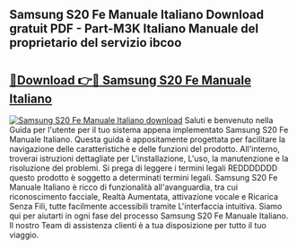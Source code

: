 ## Samsung S20 Fe Manuale Italiano Download gratuit PDF - Part-M3K Italiano Manuale del proprietario del servizio ibcoo

# <h2><a href="http://dfgqae.blite.top/?on=Samsung+S20+Fe+Manuale+Italiano">🔗Download 👉🔴 Samsung S20 Fe Manuale Italiano</a></h2>

[![Samsung S20 Fe Manuale Italiano download](https://i.imgur.com/lujVjoI.png)](http://dfgqae.blite.top/?on=Samsung+S20+Fe+Manuale+Italiano)
Saluti e benvenuto nella Guida per l'utente per il tuo sistema appena implementato Samsung S20 Fe Manuale Italiano. Questa guida è appositamente progettata per facilitare la navigazione delle caratteristiche e delle funzioni del prodotto. All'interno, troverai istruzioni dettagliate per L'installazione, L'uso, la manutenzione e la risoluzione dei problemi. Si prega di leggere i termini legali REDDDDDDD questo prodotto è soggetto a determinati termini legali. Samsung S20 Fe Manuale Italiano è ricco di funzionalità all'avanguardia, tra cui riconoscimento facciale, Realtà Aumentata, attivazione vocale e Ricarica Senza Fili, tutte facilmente accessibili tramite L'interfaccia intuitiva. Siamo qui per aiutarti in ogni fase del processo Samsung S20 Fe Manuale Italiano. Il nostro Team di assistenza clienti è a tua disposizione per tutto il tuo viaggio.
